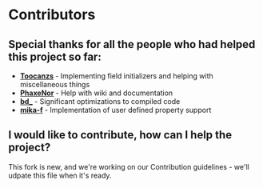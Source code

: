 # Contributors

## Special thanks for all the people who had helped this project so far:

* [**Toocanzs**](https://github.com/Toocanzs) - Implementing field initializers and helping with miscellaneous things
* [**PhaxeNor**](https://github.com/PhaxeNor) - Help with wiki and documentation
* [**bd_**](https://github.com/bdunderscore) - Significant optimizations to compiled code
* [**mika-f**](https://github.com/mika-f/) - Implementation of user defined property support

## I would like to contribute, how can I help the project?

This fork is new, and we're working on our Contribution guidelines - we'll udpate this file when it's ready.

